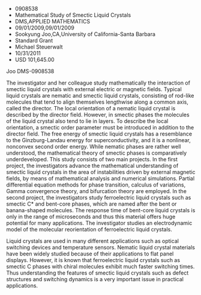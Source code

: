 
* 0908538
* Mathematical Study of Smectic Liquid Crystals
* DMS,APPLIED MATHEMATICS
* 09/01/2009,09/01/2009
* Sookyung Joo,CA,University of California-Santa Barbara
* Standard Grant
* Michael Steuerwalt
* 10/31/2011
* USD 101,645.00

Joo DMS-0908538

The investigator and her colleague study mathematically the interaction of
smectic liquid crystals with external electric or magnetic fields. Typical
liquid crystals are nematic and smectic liquid crystals, consisting of rod-like
molecules that tend to align themselves lengthwise along a common axis, called
the director. The local orientation of a nematic liquid crystal is described by
the director field. However, in smectic phases the molecules of the liquid
crystal also tend to lie in layers. To describe the local orientation, a smectic
order parameter must be introduced in addition to the director field. The free
energy of smectic liquid crystals has a resemblance to the Ginzburg-Landau
energy for superconductivity, and it is a nonlinear, nonconvex second order
energy. While nematic phases are rather well understood, the mathematical theory
of smectic phases is comparatively underdeveloped. This study consists of two
main projects. In the first project, the investigators advance the mathematical
understanding of smectic liquid crystals in the area of instabilities driven by
external magnetic fields, by means of mathematical analysis and numerical
simulations. Partial differential equation methods for phase transition,
calculus of variations, Gamma convergence theory, and bifurcation theory are
employed. In the second project, the investigators study ferroelectric liquid
crystals such as smectic C* and bent-core phases, which are named after the bent
or banana-shaped molecules. The response time of bent-core liquid crystals is
only in the range of microseconds and thus this material offers huge potential
for many applications. The investigator studies an electrodynamic model of the
molecular reorientation of ferroelectric liquid crystals.

Liquid crystals are used in many different applications such as optical
switching devices and temperature sensors. Nematic liquid crystal materials have
been widely studied because of their applications to flat panel displays.
However, it is known that ferroelectric liquid crystals such as smectic C phases
with chiral molecules exhibit much faster switching times. Thus understanding
the features of smectic liquid crystals such as defect structures and switching
dynamics is a very important issue in practical applications.

